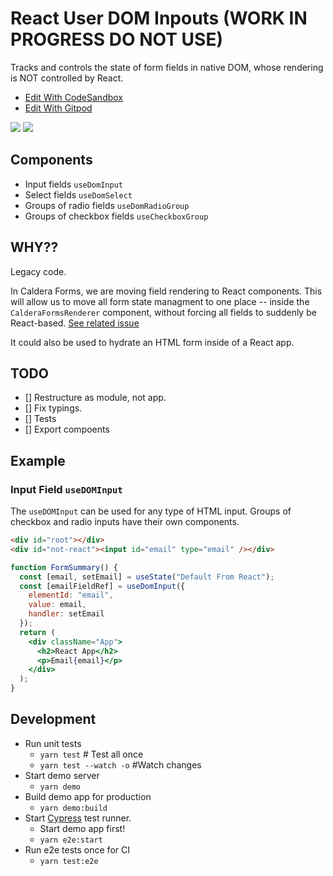 # React User DOM Inpouts (WORK IN PROGRESS DO NOT USE)

Tracks and controls the state of form fields in native DOM, whose rendering is NOT controlled by React.

* [Edit With CodeSandbox](https://github.com/Shelob9/react-use-dom-fields/tree/master/)
* [Edit With Gitpod](http://gitpod.io#https://github.com/Shelob9/react-use-dom-fields/tree/master/)

![](https://github.com/Shelob9/react-use-dom-fields/workflows/Unit%20Tests/badge.svg)
![](https://github.com/Shelob9/react-use-dom-fields/workflows/e2e%20Tests/badge.svg)


## Components

- Input fields `useDomInput`
- Select fields `useDomSelect`
- Groups of radio fields `useDomRadioGroup`
- Groups of checkbox fields `useCheckboxGroup`

## WHY??

Legacy code.

In Caldera Forms, we are moving field rendering to React components. This will allow us to move all form state managment to one place -- inside the `CalderaFormsRenderer` component, without forcing all fields to suddenly be React-based. [See related issue](https://github.com/CalderaWP/Caldera-Forms/issues/3337)

It could also be used to hydrate an HTML form inside of a React app.

## TODO

- [] Restructure as module, not app.
- [] Fix typings.
- [] Tests
- [] Export compoents

## Example

### Input Field `useDOMInput`

The `useDOMInput` can be used for any type of HTML input. Groups of checkbox and radio inputs have their own components.

```html
<div id="root"></div>
<div id="not-react"><input id="email" type="email" /></div>
```

```jsx
function FormSummary() {
  const [email, setEmail] = useState("Default From React");
  const [emailFieldRef] = useDomInput({
    elementId: "email",
    value: email,
    handler: setEmail
  });
  return (
    <div className="App">
      <h2>React App</h2>
      <p>Email{email}</p>
    </div>
  );
}
```
## Development
* Run unit tests
  * `yarn test` # Test all once
  * `yarn test --watch -o` #Watch changes
* Start demo server
  * `yarn demo`
* Build demo app for production
  * `yarn demo:build`
* Start [Cypress](https://cypress.io) test runner.
  * Start demo app first! 
  * `yarn e2e:start`
* Run e2e tests once for CI
  * `yarn test:e2e` 

